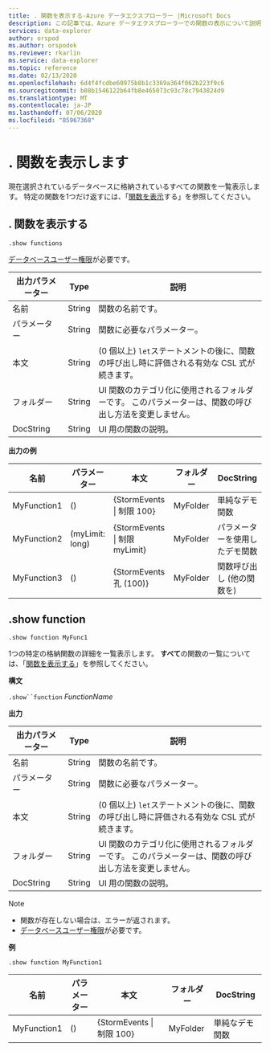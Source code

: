 ```yaml
---
title: . 関数を表示する-Azure データエクスプローラー |Microsoft Docs
description: この記事では、Azure データエクスプローラーでの関数の表示について説明します。
services: data-explorer
author: orspod
ms.author: orspodek
ms.reviewer: rkarlin
ms.service: data-explorer
ms.topic: reference
ms.date: 02/13/2020
ms.openlocfilehash: 6d4f4fcdbe60975b8b1c3369a364f062b223f9c6
ms.sourcegitcommit: b08b1546122b64fb8e465073c93c78c7943824d9
ms.translationtype: MT
ms.contentlocale: ja-JP
ms.lasthandoff: 07/06/2020
ms.locfileid: "85967368"
---
```

# <a name="show-functions"></a>. 関数を表示します

現在選択されているデータベースに格納されているすべての関数を一覧表示します。
特定の関数を1つだけ返すには、「[関数を表示](#show-function)する」を参照してください。

## <a name="show-functions"></a>. 関数を表示する

```kusto
.show functions
```

[データベースユーザー権限](../management/access-control/role-based-authorization.md)が必要です。
 
|出力パラメーター |Type |説明
|---|---|--- 
|名前  |String |関数の名前です。 
|パラメーター  |String |関数に必要なパラメーター。
|本文  |String |(0 個以上) `let`ステートメントの後に、関数の呼び出し時に評価される有効な CSL 式が続きます。
|フォルダー|String|UI 関数のカテゴリ化に使用されるフォルダーです。 このパラメーターは、関数の呼び出し方法を変更しません。
|DocString|String|UI 用の関数の説明。
 
**出力の例** 

|名前 |パラメーター|本文|フォルダー|DocString
|---|---|---|---|---
|MyFunction1 |() | {StormEvents &#124; 制限 100}|MyFolder|単純なデモ関数|
|MyFunction2 |(myLimit: long)| {StormEvents &#124; 制限 myLimit}|MyFolder|パラメーターを使用したデモ関数|
|MyFunction3 |() | {StormEvents 孔 (100)}|MyFolder|関数呼び出し (他の関数を)||

## <a name="show-function"></a>.show function

```kusto
.show function MyFunc1
```

1つの特定の格納関数の詳細を一覧表示します。 **すべて**の関数の一覧については、「[関数を表示する](#show-functions)」を参照してください。

**構文**

`.show``function` *FunctionName*

**出力**

|出力パラメーター |Type |説明
|---|---|--- 
|名前  |String |関数の名前です。 
|パラメーター  |String |関数に必要なパラメーター。
|本文  |String |(0 個以上) `let`ステートメントの後に、関数の呼び出し時に評価される有効な CSL 式が続きます。
|フォルダー|String|UI 関数のカテゴリ化に使用されるフォルダーです。 このパラメーターは、関数の呼び出し方法を変更しません。
|DocString|String|UI 用の関数の説明。
 
> [!NOTE] 
> * 関数が存在しない場合は、エラーが返されます。
> * [データベースユーザー権限](../management/access-control/role-based-authorization.md)が必要です。
 
**例** 

```kusto
.show function MyFunction1 
```
    
|名前 |パラメーター |本文|フォルダー|DocString
|---|---|---|---|---
|MyFunction1 |() | {StormEvents &#124; 制限 100}|MyFolder|単純なデモ関数

